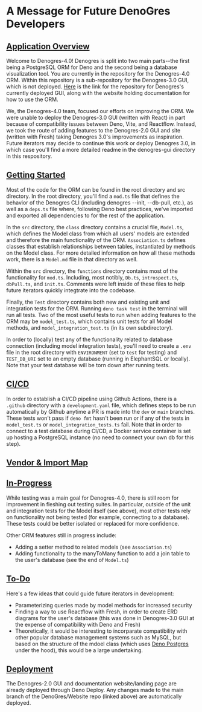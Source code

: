 # A Message for Future DenoGres Developers

## <u>Application Overview</u>

Welcome to Denogres-4.0! Denogres is split into two main parts--the first being
a PostgreSQL ORM for Deno and the second being a database visualization tool.
You are currently in the repository for the Denogres-4.0 ORM. Within this
repository is a sub-repository for the Denogres-3.0 GUI, which is not deployed.
[Here](https://github.com/DenoGres/Website) is the link for the repository for
Denogres's currently deployed GUI, along with the website holding documentation
for how to use the ORM.

We, the Denogres-4.0 team, focused our efforts on improving the ORM. We were
unable to deploy the Denogres-3.0 GUI (written with React) in part because of
compatibility issues between Deno, Vite, and Reactflow. Instead, we took the
route of adding features to the Denogres-2.0 GUI and site (written with Fresh)
taking Denogres 3.0's improvements as inspiration. Future iterators may decide
to continue this work or deploy Denogres 3.0, in which case you'll find a more
detailed readme in the denogres-gui directory in this respository.

## <u>Getting Started</u>

Most of the code for the ORM can be found in the root directory and src
directory. In the root directory, you'll find a `mod.ts` file that defines the
behavior of the Denogres CLI (including denogres --init, --db-pull, etc.), as
well as a `deps.ts` file where, following Deno best practices, we've imported
and exported all dependencies to for the rest of the application.

In the `src` directory, the `class` directory contains a crucial file,
`Model.ts`, which defines the Model class from which all users' models are
extended and therefore the main functionality of the ORM. `Association.ts`
defines classes that establish relationships between tables, instantiated by
methods on the Model class. For more detailed information on how all these
methods work, there is a `Model.md` file in that directory as well.

Within the `src` directory, the `functions` directory contains most of the
functionality for `mod.ts`. Including, most notibly, `Db.ts`, `introspect.ts`,
`dbPull.ts`, and `init.ts`. Comments were left inside of these files to help
future iterators quickly integtrate into the codebase.

Finally, the `Test` directory contains both new and existing unit and
integration tests for the ORM. Running `deno task test` in the terminal will run
all tests. Two of the most useful tests to run when adding features to the ORM
may be `model_test.ts`, which contains unit tests for all Model methods, and
`model_integration_test.ts` (in its own subdirectory).

In order to (locally) test any of the functionality related to database
connection (including model integration tests), you'll need to create a `.env`
file in the root directory with `ENVIRONMENT` (set to `test` for testing) and
`TEST_DB_URI` set to an empty database (running in ElephantSQL or locally). Note
that your test database will be torn down after running tests.

## <u>CI/CD</u>

In order to establish a CI/CD pipeline using Github Actions, there is a
`.github` directory with a `development.yaml` file, which defines steps to be
run automatically by Github anytime a PR is made into the `dev` or `main`
branches. These tests won't pass if `deno fmt` hasn't been run or if any of the
tests in `model_test.ts` or `model_integration_tests.ts` fail. Note that in
order to connect to a test database during CI/CD, a Docker service container is
set up hosting a PostgreSQL instance (no need to connect your own db for this
step).

## <u>Vendor & Import Map</u>

## <u>In-Progress</u>

While testing was a main goal for Denogres-4.0, there is still room for
improvement in fleshing out testing suites. In particular, outside of the unit
and integration tests for the Model itself (see above), most other tests rely on
functionality not being tested (for example, connecting to a database). These
tests could be better isolated or replaced for more confidence.

Other ORM features still in progress include:

- Adding a setter method to related models (see `Association.ts`)
- Adding functionality to the manyToMany function to add a join table to the
  user's database (see the end of `Model.ts`)

## <u>To-Do</u>

Here's a few ideas that could guide future iterators in development:

- Parameterizing queries made by model methods for increased security
- Finding a way to use Reactflow with Fresh, in order to create ERD diagrams for
  the user's database (this was done in Denogres-3.0 GUI at the expense of
  compatibility with Deno and Fresh)
- Theoretically, it would be interesting to incorparate compatibility with other
  popular database management systems such as MySQL, but based on the structure
  of the mdoel class (which uses [Deno Postgres](https://deno-postgres.com/#/)
  under the hood), this would be a large undertaking.

## <u>Deployment</u>

The Denogres-2.0 GUI and documentation website/landing page are already deployed
through Deno Deploy. Any changes made to the main branch of the DenoGres/Website
repo (linked above) are automatically deployed.
